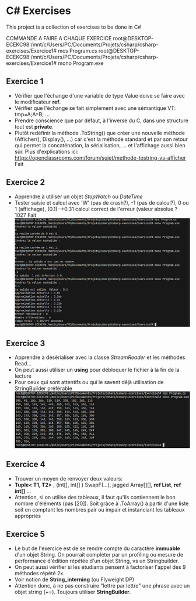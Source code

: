 # C# Exercises

This project is a collection of exercises to be done in C#

COMMANDE A FAIRE A CHAQUE EXERCICE 
root@DESKTOP-ECEKC98:/mnt/c/Users/PC/Documents/Projets/csharp/csharp-exercises/Exercice1# mcs Program.cs
root@DESKTOP-ECEKC98:/mnt/c/Users/PC/Documents/Projets/csharp/csharp-exercises/Exercice1# mono Program.exe


## Exercice 1
- Vérifier que l'échange d'une variable de type Value doive se faire avec le modificateur **ref**.
- Vérifier que l'échange se fait simplement avec une sémantique VT:  tmp=A;A=B; …
- Prendre conscience que par défaut, à l'inverse du C, dans une structure tout est **private**.
- Plutôt redéfinir la méthode .ToString() que créer une nouvelle méthode (Afficher(), Display(), …) car c'est la méthode standard et par son retour qui permet la concaténation, la sérialisation, … et l'affichage aussi bien sûr. Plus d'explications ici: https://openclassrooms.com/forum/sujet/methode-tostring-vs-afficher 
Fait
## Exercice 2
- Apprendre à utiliser un objet  *StopWatch* ou *DateTime*
- Tester saisie et calcul avec 'W' (pas de crash?), -1 (pas de calcul?), 0 ou 1 (affichage), (0.1)-->0.31 calcul correct de l'erreur (valeur absolue ? 1027 
Fait
![Capture d'écran du programme](Exercice2.png)

## Exercice 3
- Apprendre à désérialiser avec la classe *StreamReader* et les méthodes Read… 
- On peut aussi utiliser un **using** pour débloquer le fichier à la fin de la lecture
- Pour ceux qui sont attentifs ou qui le savent déjà utilisation de StringBuilder préférable
![Capture d'écran du programme](Exercice3.png)
## Exercice 4
- Trouver un moyen de renvoyer deux valeurs: 
- **Tuple< T1, T2>** , (int[], int[] ) SwapF(…),  jagged Array[][], **ref List**, **ref int[]** …
- Attention, si on utilise des tableaux, il faut qu'ils contiennent le bon nombre d'éléments (pas [20]). Soit grâce à .ToArray() à partir d'une liste soit en comptant les nombres pair ou impair et instanciant les tableaux appropriés

## Exercice 5
- Le but de l'exercice est de se rendre compte du caractère **immuable** d'un objet String. On pourrait compléter par un profiling ou mesure de performance d'édition répétée d'un objet String, vs un Stringbuilder.
- On peut aussi vérifier si les étudiants pensent à factoriser l'appel des 9 méthodes répété 2x.
- Voir notion de **String_interning** (ou Flyweight DP)
- Attention donc, à ne pas construire "lettre par lettre" une phrase avec un objet string (+=). Toujours utiliser **StringBuilder**.